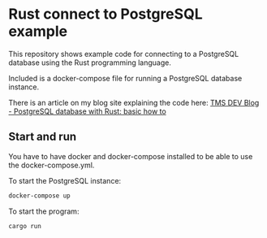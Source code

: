 # Rust connect to PostgreSQL example

This repository shows example code for connecting to a PostgreSQL database using the Rust programming language.

Included is a docker-compose file for running a PostgreSQL database instance.

There is an article on my blog site explaining the code here: [TMS DEV Blog - PostgreSQL database with Rust: basic how to](https://tms-dev-blog.com/postgresql-database-with-rust-how-to/)

## Start and run

You have to have docker and docker-compose installed to be able to use the docker-compose.yml.

To start the PostgreSQL instance:

```bash
docker-compose up
```

To start the program:

```bash
cargo run
```
